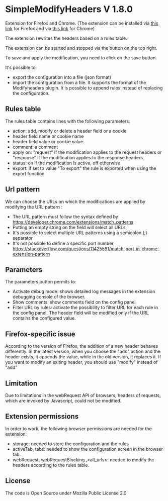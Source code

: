 # SimpleModifyHeaders V 1.8.0

Extension for Firefox and Chrome. (The extension can be installed via [this link](https://addons.mozilla.org/firefox/addon/simple-modify-header/) for Firefox and via [this link](https://chrome.google.com/webstore/detail/simple-modify-headers/gjgiipmpldkpbdfjkgofildhapegmmic) for Chrome)

The extension rewrites the headers based on a rules table. 

The extension can be started and stopped via the button on the top right.

To save and apply the modification, you need to click on the save button.

It's possible to: 
-  export the configuration into a file (json format)
-  import the configuration from a file. It supports the format of the Modifyheaders plugin. It is possible to append rules instead of replacing the configuration.

## Rules table
The rules table contains lines with the following parameters:
- action: add, modify or delete a header field or a cookie
- header field name or cookie name
- header field value or cookie value 
- comment: a comment 
- apply on: "request" if the modification applies to the request headers or "response" if the modification applies to the response headers
- status: on if the modification is active, off otherwise 
- export: if set to value "To export" the rule is exported when using the export function 

## Url pattern
We can choose the URLs on which the modifications are applied by modifying the URL pattern :  
- The URL pattern must follow the syntax defined by https://developer.chrome.com/extensions/match_patterns
- Putting an empty string on the field will select all URLs
- It's possible to select multiple URL patterns using a semicolon (;) separator
- It's not possible to define a specific port number https://stackoverflow.com/questions/11425591/match-port-in-chrome-extension-pattern

## Parameters
The parameters button permits to:
- Activate debug mode: shows detailed log messages in the extension debugging console of the browser.
- Show comments: show comments field on the config panel 
- Filter URL by rules: activate the possibility to filter URL for each rule in the config panel. The header field will be modified only if the URL contains the configured value.


## Firefox-specific issue
According to the version of Firefox, the addition of a new header behaves differently. In the latest version, when you choose the "add" action and the header exists, it appends the value, while in the old version, it replaces it. If you want to modify an exiting header, you should use "modify" instead of "add"

## Limitation

Due to limitations in the webRequest API of browsers, headers of requests, which are invoked by Javascript, could not be modified. 
  
## Extension permissions
In order to work, the following browser permissions are needed for the extension: 
- storage: needed to store the configuration and the rules
- activeTab, tabs: needed to show the configuration screen in the browser tab.
- webRequest, webRequestBlocking ,<all_urls>: needed to modify the headers according to the rules table. 
  
## License
The code is Open Source under Mozilla Public License 2.0 
